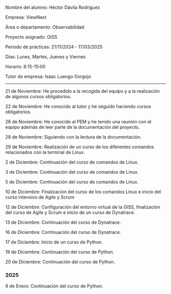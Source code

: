 Nombre del alumno: Héctor Dávila Rodríguez

Empresa: ViewNext

Área o departamento: Observabilidad

Proyecto asignado: GISS

Periodo de prácticas: 21/11/2024 - 17/03/2025

Días: Lunes, Martes, Jueves y Viernes

Horario: 8:15-15:00

Tutor de empresa: Isaac Luengo Gorgojo

---------------------------------------------------------------------------------------------

21 de Noviembre: He procedido a la recogida del equipo y a la realización de algunos cursos obligatorios.

22 de Noviembre: He conocido al tutor y he seguido haciendo cursos obligatorios.

26 de Noviembre: He conocido al PEM y he tenido una reunión con el equipo además de leer parte de la documentación del proyecto.

28 de Noviembre: Siguiendo con la lectura de la documentación.

29 de Noviembre: Realización de un curso de los diferentes comandos relacionados con la terminal de Linux.

2 de Diciembre: Continuación del curso de comandos de Linux.

3 de Diciembre: Continuación del curso de comandos de Linux.

5 de Diciembre: Continuación del curso de comandos de Linux.

10 de Diciembre: Finalización del curso de los comandos Linux e inicio del curso intensivo de Agile y Scrum

12 de Diciembre: Configuración del entorno virtual de la GISS, finalización del curso de Agile y Scrum e inicio de un curso de Dynatrace.

13 de Diciembre: Continuación del curso de Dynatrace.

16 de Diciembre: Continuación del curso de Dynatrace.

17 de Diciembre: Inicio de un curso de Python.

19 de Diciembre: Continuación del curso de Python.

20 de Diciembre: Continuación del curso de Python.

<h3>2025</h3>
9 de Enero: Continuación del curso de Python.


